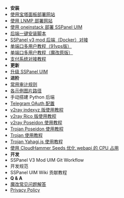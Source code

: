 - **安装**
- [使用宝塔面板部署网站](https://blog.anank.ke/w/SSPanel_with_DROP_DATABASE_BT)
- [使用 LNMP 部署网站](https://blog.anank.ke/w/SSPanel_with_LNMP)
- [使用 oneinstack 部署 SSPanel UIM](install-using-ois)
- [后端一键安装脚本](turnkey-install-for-node)
- [SSPanel v3 mod 后端（Docker）对接](ssrmu-docker)
- [单端口多用户教程（91vps版）](ssrmu-setup-91vps)
- [单端口多用户教程（魔改原版）](ssrmu-setup-zj)
- [支付系统对接教程](setup-payment-gateway)
- **更新**
- [升级 SSPanel UIM](update)
- **进阶**
- [常用审计规则](useful-detect-rules)
- [各示例图片路径](imgs-dir)
- 手动搭建 Python 后端
- [Telegram OAuth 配置](setup-telegram-oauth)
- [v2ray indexyz 版使用教程](v2ray-indexyz)
- [v2ray Rico 版使用教程](v2ray-rico)
- [v2ray Poseidon 使用教程](v2ray-poseidon)
- [Trojan Poseidon 使用教程](trojan-poseidon)
- [Trojan 使用教程](trojan-du5)
- [Trojan Yahagi.js 使用教程](trojan-cluster)
- [使用 CloudHammer Seeds 优化 webapi 的 CPU 占用](use-cloudhammer-seeds-as-webapi)
- **开发**
- SSPanel V3 Mod UIM Git Workflow
- 开发规范
- SSPanel UIM Wiki 贡献教程
- **Q & A**
- [魔改常见问题解答](q-and-a)
- [Privacy Policy](privacy-policy)
